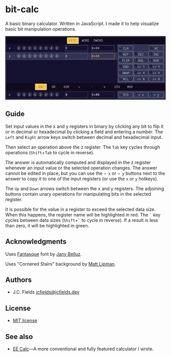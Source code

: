 # bit-calc

A basic binary calculator. Written in JavaScript. I made it to help visualize basic bit manipulation operations.

![Bit Calc](screenshot.png)

## Guide

Set input values in the x and y registers in binary by clicking any bit to flip it or in decimal or hexadecimal by clicking a field and entering a number. The `Left` and `Right` arrow keys switch between decimal and hexadecimal input.

Then select an operation above the z register. The `Tab` key cycles through operations (`Shift`+`Tab` to cycle in reverse).

The answer is automatically computed and displayed in the z register whenever an input value or the selected operation changes. The answer cannot be edited in place, but you can use the `→ x` or `→ y` buttons next to the answer to copy it to one of the input registers (or use the `x` or `y` hotkeys).

The `Up` and `Down` arrows switch between the x and y registers. The adjoining buttons contain unary operations for manipulating bits in the selected register.

It is possible for the value in a register to exceed the selected data size. When this happens, the register name will be highlighted in red. The `` ` `` key cycles between data sizes (`Shift`+`` ` `` to cycle in reverse). If a result is less than zero, it will be highlighted in green.

## Acknowledgments

Uses [Fantasque](https://github.com/belluzj/fantasque-sans) font by [Jany Belluz](https://github.com/belluzj).

Uses "Cornered Stairs" background by [Matt Lipman](https://www.svgbackgrounds.com/).

## Authors

- J.C. Fields <jcfields@jcfields.dev>

## License

- [MIT license](https://opensource.org/licenses/mit-license.php)

## See also

- [EE Calc](https://github.com/jcfieldsdev/ee-calc)—A more conventional and fully featured calculator I wrote.
